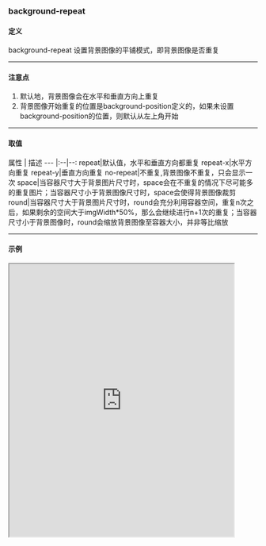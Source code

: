 ### background-repeat

#### 定义
background-repeat 设置背景图像的平铺模式，即背景图像是否重复

---

#### 注意点
1. 默认地，背景图像会在水平和垂直方向上重复
2. 背景图像开始重复的位置是background-position定义的，如果未设置background-position的位置，则默认从左上角开始

---

#### 取值
属性 | 描述 
--- |:--|--:
repeat|默认值，水平和垂直方向都重复
repeat-x|水平方向重复
repeat-y|垂直方向重复
no-repeat|不重复,背景图像不重复，只会显示一次
space|当容器尺寸大于背景图片尺寸时，space会在不重复的情况下尽可能多的重复图片；当容器尺寸小于背景图像尺寸时，space会使得背景图像裁剪
round|当容器尺寸大于背景图片尺寸时，round会充分利用容器空间，重复n次之后，如果剩余的空间大于imgWidth*50%，那么会继续进行n+1次的重复；当容器尺寸小于背景图像时，round会缩放背景图像至容器大小，并非等比缩放

---

#### 示例
<iframe width="90%" height="550" allowfullscreen="allowfullscreen" src="https://codepen.io/superwtt/embed/ExPrzZN?height=450&theme-id=default&default-tab=result"></iframe>

